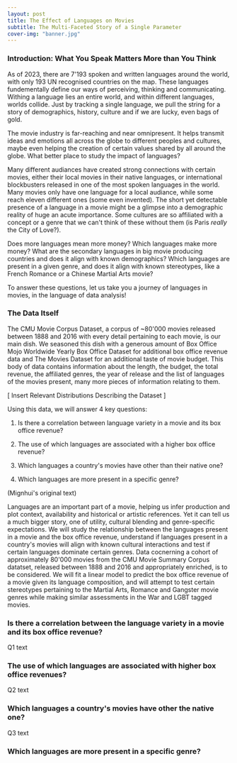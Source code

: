 ```yaml
---
layout: post
title: The Effect of Languages on Movies
subtitle: The Multi-Faceted Story of a Single Parameter
cover-img: "banner.jpg"
---
```


### Introduction: What You Speak Matters More than You Think

As of 2023, there are 7'193 spoken and written languages around the world, with only 193 UN recognised countries on the map. These languages fundementally define our ways of perceiving, thinking and communicating. Withing a language lies an entire world, and within different languages, worlds collide. Just by tracking a single language, we pull the string for a story of demographics, history, culture and if we are lucky, even bags of gold.

The movie industry is far-reaching and near omnipresent. It helps transmit ideas and emotions all across the globe to different peoples and cultures, maybe even helping the creation of certain values shared by all around the globe. What better place to study the impact of languages? 

Many different audiances have created strong connections with certain movies, either their local movies in their native languages, or international blockbusters released in one of the most spoken languages in the world. Many movies only have one language for a local audiance, while some reach eleven different ones (some even invented). The short yet detectable presence of a language in a movie might be a glimpse into a demographic reality of huge an acute importance. Some cultures are so affiliated with a concept or a genre that we can't think of these without them (is Paris *really* the City of Love?).

Does more languages mean more money? Which languages make more money? What are the secondary languages in big movie producing countries and does it align with known demographics? Which languages are present in a given genre, and does it align with known stereotypes, like a French Romance or a Chinese Martial Arts movie?

To answer these questions, let us take you a journey of languages in movies, in the language of data analysis!

### The Data Itself

The CMU Movie Corpus Dataset, a corpus of ~80'000 movies released between 1888 and 2016 with every detail pertaining to each movie, is our main dish. We seasoned this dish with a generous amount of Box Office Mojo Worldwide Yearly Box Office Dataset for additional box office revenue data and The Movies Dataset for an additional taste of movie budget. This body of data contains information about the length, the budget, the total revenue, the affiliated genres, the year of release and the list of languages of the movies present, many more pieces of information relating to them. 

[ Insert Relevant Distributions Describing the Dataset ]

Using this data, we will answer 4 key questions:

1. Is there a correlation between language variety in a movie and its box office revenue?

2. The use of which languages are associated with a higher box office revenue?

3. Which languages a country's movies have other than their native one?

4. Which languages are more present in a specific genre?


(Mignhui's original text)

Languages are an important part of a movie, helping us infer production and plot context, availability and historical or artistic references. Yet it can tell us a much bigger story, one of utility, cultural blending and genre-specific expectations. We will study the relationship between the languages present in a movie and the box office revenue, understand if languages present in a country's movies will align with known cultural interactions and test if certain languages dominate certain genres. Data cocnerning a cohort of approximately 80'000 movies from the CMU Movie Summary Corpus datatset, released between 1888 and 2016 and appropriately enriched, is to be considered. We will fit a linear model to predict the box office revenue of a movie given its language composition, and will attempt to test certain stereotypes pertaining to the Martial Arts, Romance and Gangster movie genres while making similar assessments in the War and LGBT tagged movies.

### Is there a correlation between the language variety in a movie and its box office revenue?

Q1 text

### The use of which languages are associated with higher box office revenues?

Q2 text

### Which languages a country's movies have other the native one?

Q3 text

### Which languages are more present in a specific genre?
